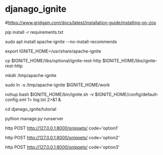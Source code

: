 # djanago_ignite

#https://www.gridgain.com/docs/latest/installation-guide/installing-on-zos

  pip install -r requirements.txt

  sudo apt install apache-ignite --no-install-recommends
  
  export IGNITE_HOME=/usr/share/apache-ignite

  cp $IGNITE_HOME/libs/optional/ignite-rest-http $IGNITE_HOME/libs/ignite-rest-http
  
  mkdir /tmp/apache-ignite
  
  sudo ln -s /tmp/apache-ignite  $IGNITE_HOME/work
  
  nohup bash $IGNITE_HOME/bin/ignite.sh -v $IGNITE_HOME/config/default-config.xml 1> log.txt 2>&1 &
  
  cd djanago_ignite/tutorial
  
  python manage.py runserver
  
  http POST http://127.0.0.1:8000/snippets/ code='option1'
  
  http POST http://127.0.0.1:8000/snippets/ code='option2'
  
  http POST http://127.0.0.1:8000/snippets/ code='option3'


